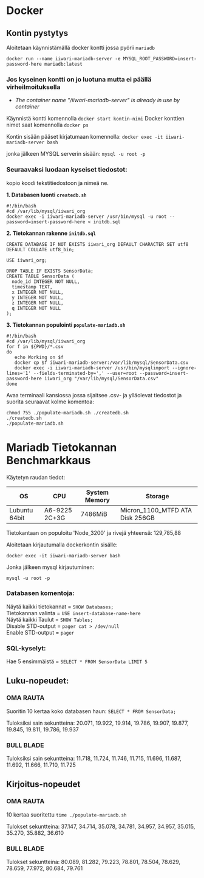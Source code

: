 # Docker

## Kontin pystytys

Aloitetaan käynnistämällä docker kontti jossa pyörii ```mariadb```
```
docker run --name iiwari-mariadb-server -e MYSQL_ROOT_PASSWORD=insert-password-here mariadb:latest
```

### Jos kyseinen kontti on jo luotuna mutta ei päällä virheilmoituksella
- *The container name "/iiwari-mariadb-server" is already in use by container*

Käynnistä kontti komennolla ```docker start kontin-nimi```
Docker konttien nimet saat komennolla ```docker ps```

Kontin sisään pääset kirjatumaan komennolla:
```docker exec -it iiwari-mariadb-server bash```

jonka jälkeen MYSQL serverin sisään:
```mysql -u root -p```

### Seuraavaksi luodaan kyseiset tiedostot:
kopio koodi tekstitiedostoon ja nimeä ne.

**1. Databasen luonti `createdb.sh`**

``` mysql
#!/bin/bash
#cd /var/lib/mysql/iiwari_org
docker exec -i iiwari-mariadb-server /usr/bin/mysql -u root --password=insert-password-here < initdb.sql
```
**2. Tietokannan rakenne `initdb.sql`**
```
CREATE DATABASE IF NOT EXISTS iiwari_org DEFAULT CHARACTER SET utf8 DEFAULT COLLATE utf8_bin;

USE iiwari_org;

DROP TABLE IF EXISTS SensorData;
CREATE TABLE SensorData (
  node_id INTEGER NOT NULL,
  timestamp TEXT,
  x INTEGER NOT NULL,
  y INTEGER NOT NULL,
  z INTEGER NOT NULL,
  q INTEGER NOT NULL
);
```

**3. Tietokannan populointi `populate-mariadb.sh`**
```
#!/bin/bash
#cd /var/lib/mysql/iiwari_org
for f in ${PWD}/*.csv
do
   echo Working on $f
   docker cp $f iiwari-mariadb-server:/var/lib/mysql/SensorData.csv
   docker exec -i iiwari-mariadb-server /usr/bin/mysqlimport --ignore-lines='1' --fields-terminated-by=',' --user=root --password=insert-password-here iiwari_org "/var/lib/mysql/SensorData.csv"
done
```

Avaa terminaali kansiossa jossa sijaitsee .csv- ja ylläolevat tiedostot ja suorita seuraavat kolme komentoa:
```
chmod 755 ./populate-mariadb.sh ./createdb.sh
./createdb.sh
./populate-mariadb.sh
```

# Mariadb Tietokannan Benchmarkkaus
Käytetyn raudan tiedot:



| OS          |   CPU       | System Memory |Storage | 
| --------    | --------    | --------      |-------|
|Lubuntu 64bit|A6-9225 2C+3G| 7486MiB       |Micron_1100_MTFD ATA Disk 256GB|



Tietokantaan on populoitu 'Node_3200' ja rivejä yhteensä: 129,785,88

Aloitetaan kirjautumalla dockerkontin sisälle:
```
docker exec -it iiwari-mariadb-server bash
```

Jonka jälkeen mysql kirjautuminen:
```
mysql -u root -p
```

### Databasen komentoja:
Näytä kaikki tietokannat = ```SHOW Databases;```  
Tietokannan valinta =  ```USE insert-database-name-here```  
Näytä kaikki Taulut = ```SHOW Tables;```  
Disable STD-output = ```pager cat > /dev/null```  
Enable STD-output = ```pager```
### SQL-kyselyt:
Hae 5 ensimmäistä = ```SELECT * FROM SensorData LIMIT 5```


## Luku-nopeudet:

### OMA RAUTA
Suoritin 10 kertaa koko databasen haun: ```SELECT * FROM SensorData;```

Tuloksiksi sain sekuntteina:
20.071, 19.922, 19.914, 19.786, 19.907,
19.877, 19.845, 19.811, 19.786, 19.937

### BULL BLADE

Tuloksiksi sain sekuntteina:
11.718, 11.724, 11.746, 11.715, 11.696, 
11.687, 11.692, 11.666, 11.710, 11.725

## Kirjoitus-nopeudet

### OMA RAUTA

10 kertaa suoritettu ```time ./populate-mariadb.sh```

Tulokset sekuntteina:
37.147, 34.714, 35.078, 34.781, 34.957,
34.957, 35.015, 35.270, 35.882, 36.610

### BULL BLADE

Tulokset sekuntteina:
80.089, 81.282, 79.223, 78.801, 78.504,
78.629, 78.659, 77.972, 80.684, 79.761